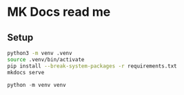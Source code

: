 # MK Docs read me

## Setup

```bash
python3 -m venv .venv
source .venv/bin/activate
pip install --break-system-packages -r requirements.txt
mkdocs serve
```

```powershell
python -m venv venv


```
